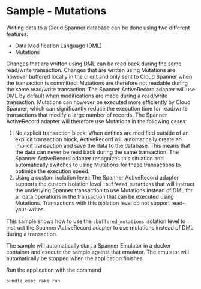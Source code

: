 # Sample - Mutations

Writing data to a Cloud Spanner database can be done using two different features:
* Data Modification Language (DML)
* Mutations

Changes that are written using DML can be read back during the same read/write transaction. Changes that are
written using Mutations are however buffered locally in the client and only sent to Cloud Spanner when the
transaction is committed. Mutations are therefore not readable during the same read/write transaction. The
Spanner ActiveRecord adapter will use DML by default when modifications are made during a read/write transaction.
Mutations can however be executed more efficiently by Cloud Spanner, which can significantly reduce the execution
time for read/write transactions that modify a large number of records. The Spanner ActiveRecord adapter will
therefore use Mutations in the following cases:

1. No explicit transaction block: When entities are modified outside of an explicit transaction block, ActiveRecord
   will automatically create an implicit transaction and save the data to the database. This means that the data can
   never be read back during the same transaction. The Spanner ActiveRecord adapter recognizes this situation and
   automatically switches to using Mutations for these transactions to optimize the execution speed.
2. Using a custom isolation level: The Spanner ActiveRecord adapter supports the custom isolation level
   `:buffered_mutations` that will instruct the underlying Spanner transaction to use Mutations instead
   of DML for all data operations in the transaction that can be executed using Mutations. Transactions with this
   isolation level do not support read-your-writes.
   
This sample shows how to use the `:buffered_mutations` isolation level to instruct the Spanner ActiveRecord
adapter to use mutations instead of DML during a transaction.

The sample will automatically start a Spanner Emulator in a docker container and execute the sample
against that emulator. The emulator will automatically be stopped when the application finishes.

Run the application with the command

```bash
bundle exec rake run
```
